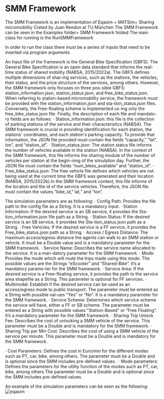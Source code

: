 # SMM Framework

The SMM Framework is an implementation of Eqasim + MATSim+ Sharing micromobility 
Creted by Juan Rendon at TU München
  The SMM Framework can be seen in the Examples folder> SMM Framework folded
 The main class for running is the RunSMMFramework
 
In order to run the class there must be a series of inputs that need to be inserted via program arguments 


An Input file of the framework is the General Bike Specification (GBFS). The General Bike Specification is an open data standard that informs the real-time status of shared mobility (NABSA, 2015/2022a). The GBFS defines multiple dimensions of shar-ing services, such as the stations, the vehicles, their status, and the price structure of the services, among others. However, the SMM framework only focuses on three pos-sible GBFS: station_information.json, station_status.json, and free_bike_status.json. When referring to station-based micromobility service, the framework must be provided with the station_information.json and sta-tion_status.json files. Conversely, the Free-floating scheme is implemented us-ing only the free_bike_status.json file. Finally, the description of each file and mandato-ry fields are as follows: 
·	Station_information.json: this file is the collection of parking stations of the service and their characteristics (NABSA). The SMM framework is crucial in providing identification for each station, the stations' coordinates, and each station's parking capacity. To provide that information, the JSON file provided must contain the fields “capacity,” "lat”, lon”, and “station_id”. 
·	Station_status.json: The station status file informs the number of vehicles available in the station (NABSA). In the context of the SMM framework, this file informs the sharing module of the number of vehicles per station at the begin-ning of the simulation day. Further, the JSON file must contain the fields “num_bikes_available” and “station_id”. 
·	Free_bike_status.json: The free vehicle file defines which vehicles are not being used at the current time the GBFS was generated and their location (NABSA, 2015/2022b).In the SMM framework context, this file informs of the location and the id of the service vehicles. Therefore, the JSON file must contain the values “bike_id,” lat,” and “lon”. 

The simulation parameters are as following:
·	Config Path: Provides the file path to the config file as a String. It is a mandatory input.
·	Station Information: If the desired service is an SB service, it provides the Sta-tion_information.json file path as a String.
·	Station Status: If the desired service is an SB service, it provides the Sta-tion_status.json path as a String.
·	Free Vehicles: If the desired service is a FF service, it provides the Free_bike_status.json path as a String.
·	Access / Egress Distance: The maximum access/egress distance the agents can walk to an SMM station or vehicle. It must be a Double value and is a mandatory parameter for the SMM framework.
·	Service Name: Describes the service name allocated to the service. It is a man-datory parameter for the SMM framework.
·	Mode: Provides the mode which will route the trips made using this mode. The possible values are the Strings “eScooter” and “Shared-Bike”. It’s a mandatory parame-ter for the SMM framework.
·	Service Area: If the desired service is a Free-floating service, it provides the path to the service area shapefile as a String. This parameter is optional for FF services.
·	Multimodal: Establish if the desired service can be used as an access/egress mode to public transport. The parameter must be entered as a String with possible val-ues "Yes" or “No”. It is a mandatory parameter for the SMM framework.
·	Service Scheme: Determines which service scheme the service will have, either a FF or SB scheme. The parameter must be entered as a String with possible values "Station-Based" or “Free Floating”. It’s a mandatory parameter for the SMM framework.
·	Sharing Trip Unlock Fee: Describes the cost of unlocking a SMM vehicle of the service. This parameter must be a Double and is mandatory for the SMM framework.
·	Sharing Trip per Min Cost: Describes the cost of using a SMM vehicle of the service per minute. This parameter must be a Double and is mandatory for the SMM framework.

·	Cost Parameters: Defines the cost in Euro/min for the different modes such as PT, car, bike, among others. The parameter must be a Double and is optional since the SMM includes pre-defined values .
·	Mode parameters: Defines the parameters for the utility function of the modes such as PT, car, bike, among others The parameter must be a Double and is optional since the SMM includes pre-defined values.

An example of the simulation parameters can be seen as the following:
![eqasim](parameters.JPG"eqasim")
